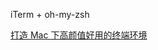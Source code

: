 iTerm + oh-my-zsh

[打造 Mac 下高颜值好用的终端环境](https://blog.biezhi.me/2018/11/build-a-beautiful-mac-terminal-environment.html)
